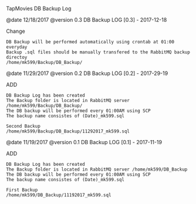
TapMovies DB Backup Log

@date 12/18/2017
@version 0.3
DB Backup LOG
[0.3] - 2017-12-18

Change

    DB Backup will be performed automatically using crontab at 01:00 everyday
    Backup .sql files should be manually transfered to the RabbitMQ backup directoy 
    /home/mk599/Backup/DB_Backup/

@date 11/29/2017
@version 0.2
DB Backup LOG
[0.2] - 2017-29-19

ADD

    DB Backup Log has been created
    The Backup folder is located in RabbitMQ server /home/mk599/Backup/DB_Backup/
    The DB backup will be performed every 01:00AM using SCP
    The backup name consistes of (Date)_mk599.sql
    
    Second Backup
    /home/mk599/Backup/DB_Backup/11292017_mk599.sql



@date 11/19/2017
@version 0.1
DB Backup LOG
[0.1] - 2017-11-19

ADD

    DB Backup Log has been created
    The Backup folder is located in RabbitMQ server /home/mk599/DB_Backup
    The DB backup will be performed every 01:00AM using SCP
    The backup name consistes of (Date)_mk599.sql
    
    First Backup
    /home/mk599/DB_Backup/11192017_mk599.sql
